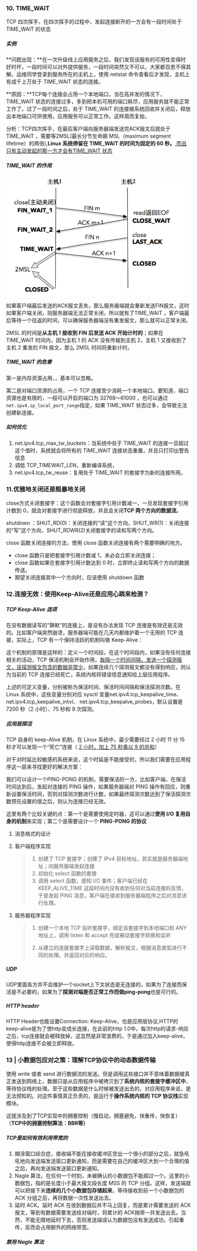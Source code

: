 ### 10. TIME_WAIT

TCP 四次挥手，在四次挥手的过程中，发起连接断开的一方会有一段时间处于 TIME_WAIT 的状态

##### 实例

**问题出现：**在一次升级线上应用服务之后，我们发现该服务的可用性变得时好时坏，一段时间可以对外提供服务，一段时间突然又不可以，大家都百思不得其解。运维同学登录到服务所在的主机上，使用 netstat 命令查看后才发现，主机上有成千上万处于 TIME_WAIT 状态的连接。

**原因：**TCP每个连接会占用一个本地端口，当在高并发的情况下，TIME_WAIT 状态的连接过多，多到把本机可用的端口耗尽，应用服务就不能正常工作了。过了一段时间之后，处于 TIME_WAIT 的连接被系统回收并关闭后，释放出本地端口可供使用，应用服务可以正常工作。这样周而复始，

分析：TCP四次挥手，在最后客户端向服务器端发送完ACK报文后就处于TIME_WAIT ，需要等2MSL(最长分节生命期 MSL（maximum segment lifetime）的两倍),**Linux 系统停留在 TIME_WAIT 的时间为固定的 60 秒。**,<u>而且只有主动发起的那一方才会有TIME_WAIT 状态</u>

##### TIME_WAIT 的作用

<img src="assets/四次挥手.png" alt="四次挥手" style="zoom: 67%;" />

如果客户端最后发送的ACK报文丢失，那么服务器端就会重新发送FIN报文，这时如果客户端关闭，则服务器端无法正常关闭，所以就有了TIME_WAIT ，客户端最后等待一个往返的时间，可以确保服务器端没有重发报文，那么就可以正常关闭。

2MSL 的时间是**从主机 1 接收到 FIN 后发送 ACK 开始计时的**；如果在 TIME_WAIT 时间内，因为主机 1 的 ACK 没有传输到主机 2，主机 1 又接收到了主机 2 重发的 FIN 报文，那么 2MSL 时间将重新计时。

##### TIME_WAIT 的危害

第一是内存资源占用，，基本可以忽略。

第二是对端口资源的占用，一个 TCP 连接至少消耗一个本地端口。要知道，端口资源也是有限的，一般可以开启的端口为 32768～61000 ，也可以通过`net.ipv4.ip_local_port_range`指定，如果 TIME_WAIT 状态过多，会导致无法创建新连接。

##### 如何优化

1.   net.ipv4.tcp_max_tw_buckets：当系统中处于 TIME_WAIT 的连接一旦超过这个值时，系统就会将所有的 TIME_WAIT 连接状态重置，并且只打印出警告信息
2.   调低 TCP_TIMEWAIT_LEN，重新编译系统，
3.   net.ipv4.tcp_tw_reuse：复用处于 TIME_WAIT 的套接字为新的连接所用。

### 11.优雅地关闭还是粗暴地关闭

close方式关闭套接字：这个函数会对套接字引用计数减一，一旦发现套接字引用计数到 0，就会对套接字进行彻底释放，并且会关闭**TCP 两个方向的数据流**。

shutdown ：SHUT_RD(0)：关闭连接的“读”这个方向，SHUT_WR(1)：关闭连接的“写”这个方向，SHUT_RDWR(2)关闭套接字的读和写两个方向。

close 函数关闭连接的方法，使用 close 函数关闭连接有两个需要明确的地方。

*   close 函数只是把套接字引用计数减 1，未必会立即关闭连接；
*   close 函数如果在套接字引用计数达到 0 时，立即终止读和写两个方向的数据传送。
*   期望关闭连接其中一个方向时，应该使用 shutdown 函数

### 12.连接无效：使用Keep-Alive还是应用心跳来检测？

##### TCP Keep-Alive 选项

在没有数据读写的“静默”的连接上，是没有办法发现 TCP 连接是有效还是无效的。比如客户端突然崩溃，服务器端可能在几天内都维护着一个无用的 TCP 连接，实际上，TCP 有一个保持活跃的机制叫做 Keep-Alive：

这个机制的原理是这样的：定义一个时间段，在这个时间段内，如果没有任何连接相关的活动，TCP 保活机制会开始作用，<u>每隔一个时间间隔，发送一个探测报文，该探测报文包含的数据非常少</u>，如果连续几个探测报文都没有得到响应，则认为当前的 TCP 连接已经死亡，系统内核将错误信息通知给上层应用程序。

上述的可定义变量，分别被称为保活时间、保活时间间隔和保活探测次数。在 Linux 系统中，这些变量分别对应 sysctl 变量net.ipv4.tcp_keepalive_time、net.ipv4.tcp_keepalive_intvl、 net.ipv4.tcp_keepalve_probes，默认设置是 7200 秒（2 小时）、75 秒和 9 次探测。

##### 应用层探活

TCP 自身的 keep-Alive 机制，在 Linux 系统中，最少需要经过 2 小时 11 分 15 秒才可以发现一个“死亡”连接（ <u>2 小时，加上 75 秒乘以 9 的总和</u>）

对于对时延比较敏感的系统来说，这个时延是不能接受的，所以我们需要在应用程序这一层来寻找更好的解决方案：

我们可以设计一个PING-PONG 的机制，需要保活的一方，比如客户端，在保活时间达到后，发起对连接的 PING 操作，如果服务器端对 PING 操作有回应，则重新设置保活时间，否则对探测次数进行计数，如果最终探测次数达到了保活探测次数预先设置的值之后，则认为连接已经无效。

这里有两个比较关键的点：第一个是需要使用定时器，这可以通过**使用 I/O 复用自身的机制**来实现；第二个是需要设计一个 **PING-PONG 的协议**

1.   消息格式的设计

2.   客户端程序实现

     >   1.   创建了 TCP 套接字；创建了 IPv4 目标地址，其实就是服务器端地址；向服务器端发起连接
     >   2.   初始化 select 函数的套接
     >   3.   调用 select 函数，感知 I/O 事件；客户端已经在 KEEP_ALIVE_TIME 这段时间内没有收到任何对当前连接的反馈，于是发起 PING 消息，客户端在接收到服务器端程序之后对消息进行处理。

3.   服务器程序实现

     >   1.   创建一个本地 TCP 监听套接字，绑定该套接字到本地端口和 ANY 地址上，调用 listen 和 accept 完成被动套接字转换和监听
     >
     >   2.   从建立的连接套接字上读取数据，解析报文，根据消息类型进行不同的处理。并返回对应的响应。

##### UDP

UDP里面各方并不会维护一个socket上下文状态是无连接的，如果为了连接而保活是不必要的，如果为了**探测对端是否正常工作而做ping-pong**也是可行的。

##### HTTP header

HTTP Header也能设置Connection: Keep-Alive，也是应用层协议,HTTP的 keep-alive是为了使http变成长连接，在此前的http 1.0中，每次http的请求-响应之后，tcp连接就会被释放掉，这显然是非常浪费的，于是通过加入keep-alive，使得http连接不会被立即释放。

### 13 | 小数据包应对之策：理解TCP协议中的动态数据传输

使用 write 或者 send 进行数据流的发送。但是调用这些接口并不意味着数据被真正发送到网络上，数据只是从应用程序中被拷贝到了**系统内核的套接字缓冲区中**，等待协议栈的处理。至于这些数据是什么时候被发送出去的，对应用程序来说，是无法预知的。对这件事情真正负责的，是运行于**操作系统内核的 TCP 协议栈**实现模块。

这就涉及到了TCP实现中的拥塞控制（慢启动，拥塞避免，快重传，快恢复）（**TCP中的拥塞控制算法：BBR等）**

##### TCP是如何有效利用带宽的

1.   糊涂窗口综合症，接收端不能在接收缓冲区空出一个很小的部分之后，就急吼吼地向发送端发送窗口更新通知，而是需要在自己的缓冲区大到一个合理的值之后，再向发送端发送窗口更新通知。
2.   Nagle 算法，在任何一个时刻，未被确认的小数据包不能超过一个。这里的小数据包，指的是长度小于最大报文段长度 MSS 的 TCP 分组。这样，发送端就可以把接下来**连续的几个小数据包存储起来**，等待接收到前一个小数据包的 ACK 分组之后，再将数据一次性发送出去。
3.   延时 ACK。延时 ACK 在收到数据后并不马上回复，而是累计需要发送的 ACK 报文，等到有数据需要发送给对端时，将累计的 ACK捎带一并发送出去。当然，不能无限地延时下去，否则发送端误认为数据包没有发送成功，引起重传，反而会占用额外的网络带宽。

##### 禁用 Nagle 算法









